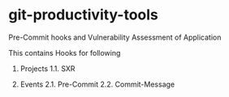 # git-productivity-tools
Pre-Commit hooks and Vulnerability Assessment of Application

This contains Hooks for following
1. Projects
    1.1. SXR
    
2. Events
    2.1. Pre-Commit
    2.2. Commit-Message 
